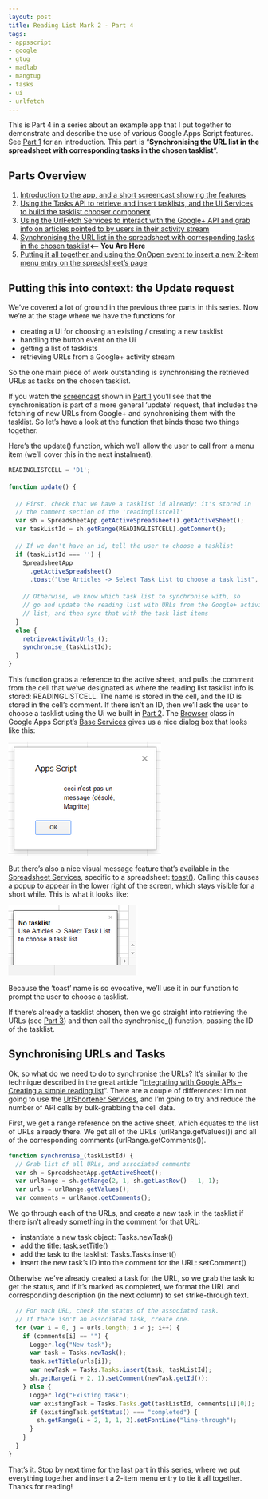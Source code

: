 ```yaml
---
layout: post
title: Reading List Mark 2 - Part 4
tags:
- appsscript
- google
- gtug
- madlab
- mangtug
- tasks
- ui
- urlfetch
---
```

This is Part 4 in a series about an example app that I put together to demonstrate and describe the use of various Google Apps Script features. See [Part 1](/blog/posts/2011/10/08/reading-list-mark-2-part-1/) for an introduction. This part is “**Synchronising the URL list in the spreadsheet with corresponding tasks in the chosen tasklist**“.

## Parts Overview

1. [Introduction to the app, and a short screencast showing the features](/blog/posts/2011/10/08/reading-list-mark-2-part-1/)
2. [Using the Tasks API to retrieve and insert tasklists, and the Ui Services to build the tasklist chooser component](/blog/posts/2011/10/10/reading-list-mark-2-part-2/)
3. [Using the UrlFetch Services to interact with the Google+ API and grab info on articles pointed to by users in their activity stream](/blog/posts/2011/10/14/reading-list-mark-2-part-3/)
4. [Synchronising the URL list in the spreadsheet with corresponding tasks in the chosen tasklist](/blog/posts/2011/10/15/reading-list-mark-2-part-4/)**<– You Are Here**
5. [Putting it all together and using the OnOpen event to insert a new 2-item menu entry on the spreadsheet’s page](/blog/posts/2011/10/16/reading-list-mark-2-part-5/)

## Putting this into context: the Update request

We’ve covered a lot of ground in the previous three parts in this series. Now we’re at the stage where we have the functions for

- creating a Ui for choosing an existing / creating a new tasklist
- handling the button event on the Ui
- getting a list of tasklists
- retrieving URLs from a Google+ activity stream

So the one main piece of work outstanding is synchronising the retrieved URLs as tasks on the chosen tasklist.

If you watch the [screencast](http://www.youtube.com/watch?v=F08qS8ZmlZ0) shown in [Part 1](/blog/posts/2011/10/08/reading-list-mark-2-part-1/) you’ll see that the synchronisation is part of a more general ‘update’ request, that includes the fetching of new URLs from Google+ and synchronising them with the tasklist. So let’s have a look at the function that binds those two things together.

Here’s the update() function, which we’ll allow the user to call from a menu item (we’ll cover this in the next instalment).

```javascript
READINGLISTCELL = 'D1';

function update() {

  // First, check that we have a tasklist id already; it's stored in
  // the comment section of the 'readinglistcell'
  var sh = SpreadsheetApp.getActiveSpreadsheet().getActiveSheet();
  var taskListId = sh.getRange(READINGLISTCELL).getComment();

  // If we don't have an id, tell the user to choose a tasklist
  if (taskListId === '') {
    SpreadsheetApp
      .getActiveSpreadsheet()
      .toast("Use Articles -> Select Task List to choose a task list", "No Task List", 5);

    // Otherwise, we know which task list to synchronise with, so
    // go and update the reading list with URLs from the Google+ activity
    // list, and then sync that with the task list items
  }
  else {
    retrieveActivityUrls_();
    synchronise_(taskListId);
  }
}
```

This function grabs a reference to the active sheet, and pulls the comment from the cell that we’ve designated as where the reading list tasklist info is stored: READINGLISTCELL. The name is stored in the cell, and the ID is stored in the cell’s comment. If there isn’t an ID, then we’ll ask the user to choose a tasklist using the Ui we built in [Part 2](/blog/posts/2011/10/10/reading-list-mark-2-part-2/). The [Browser](http://code.google.com/googleapps/appsscript/class_browser.html) class in Google Apps Script’s [Base Services](http://code.google.com/googleapps/appsscript/service_base.html) gives us a nice dialog box that looks like this:

![message box](/images/2011/10/notamessage1.png)

But there’s also a nice visual message feature that’s available in the [Spreadsheet Services](http://code.google.com/googleapps/appsscript/service_spreadsheet.html), specific to a spreadsheet: [toast()](http://code.google.com/googleapps/appsscript/class_spreadsheet.html#toast). Calling this causes a popup to appear in the lower right of the screen, which stays visible for a short while. This is what it looks like:

![toast message](/images/2011/10/notasklist.png)

Because the ‘toast’ name is so evocative, we’ll use it in our function to prompt the user to choose a tasklist.

If there’s already a tasklist chosen, then we go straight into retrieving the URLs (see [Part 3](/blog/posts/2011/10/14/reading-list-mark-2-part-3/)) and then call the synchronise_() function, passing the ID of the tasklist.

## Synchronising URLs and Tasks

Ok, so what do we need to do to synchronise the URLs? It’s similar to the technique described in the great article “[Integrating with Google APIs – Creating a simple reading list](http://code.google.com/googleapps/appsscript/articles/google_apis_reading_list.html)“. There are a couple of differences: I’m not going to use the [UrlShortener Services](http://code.google.com/googleapps/appsscript/service_urlshortener.html), and I’m going to try and reduce the number of API calls by bulk-grabbing the cell data.

First, we get a range reference on the active sheet, which equates to the list of URLs already there. We get all of the URLs (urlRange.getValues()) and all of the corresponding comments (urlRange.getComments()).

```javascript
function synchronise_(taskListId) {
  // Grab list of all URLs, and associated comments
  var sh = SpreadsheetApp.getActiveSheet();
  var urlRange = sh.getRange(2, 1, sh.getLastRow() - 1, 1);
  var urls = urlRange.getValues();
  var comments = urlRange.getComments();
```

We go through each of the URLs, and create a new task in the tasklist if there isn’t already something in the comment for that URL:

- instantiate a new task object: Tasks.newTask()
- add the title: task.setTitle()
- add the task to the tasklist: Tasks.Tasks.insert()
- insert the new task’s ID into the comment for the URL: setComment()

Otherwise we’ve already created a task for the URL, so we grab the task to get the status, and if it’s marked as completed, we format the URL and corresponding description (in the next column) to set strike-through text.

```javascript
  // For each URL, check the status of the associated task.
  // If there isn't an associated task, create one.
  for (var i = 0, j = urls.length; i < j; i++) {
    if (comments[i] == "") {
      Logger.log("New task");
      var task = Tasks.newTask();
      task.setTitle(urls[i]);
      var newTask = Tasks.Tasks.insert(task, taskListId);
      sh.getRange(i + 2, 1).setComment(newTask.getId());
    } else {
      Logger.log("Existing task");
      var existingTask = Tasks.Tasks.get(taskListId, comments[i][0]);
      if (existingTask.getStatus() === "completed") {
        sh.getRange(i + 2, 1, 1, 2).setFontLine("line-through");
      }
    }
  }
}
```

That’s it. Stop by next time for the last part in this series, where we put everything together and insert a 2-item menu entry to tie it all together. Thanks for reading!
